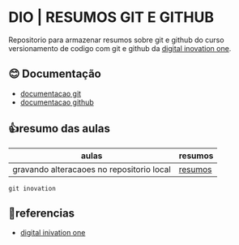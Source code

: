 
# DIO | RESUMOS GIT E GITHUB
Repositorio para armazenar resumos sobre git e github do curso versionamento de codigo com git e github da [digital inovation one](https://www.dio.me).

## 😊 Documentação
- [documentacao git ](https://git-scm.com/docs/git/pt_BR)
- [documentacao github](https://docs.github.com/pt)

## 👍resumo das aulas
| aulas | resumos |
|------|---------|
|gravando alteracaoes no repositorio local| [resumos]()|

```
git inovation
```
## 🙌referencias
- [digital inivation one]()

